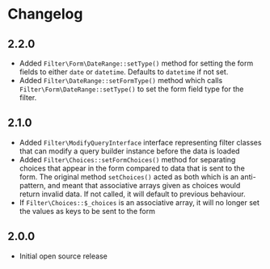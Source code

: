 # Changelog

## 2.2.0

- Added `Filter\Form\DateRange::setType()` method for setting the form fields to either `date` or `datetime`. Defaults to `datetime` if not set.
- Added `Filter\DateRange::setFormType()` method which calls `Filter\Form\DateRange::setType()` to set the form field type for the filter.

## 2.1.0

- Added `Filter\ModifyQueryInterface` interface representing filter classes that can modify a query builder instance before the data is loaded
- Added `Filter\Choices::setFormChoices()` method for separating choices that appear in the form compared to data that is sent to the form. The original method `setChoices()` acted as both which is an anti-pattern, and meant that associative arrays given as choices would return invalid data. If not called, it will default to previous behaviour.
- If `Filter\Choices::$_choices` is an associative array, it will no longer set the values as keys to be sent to the form

## 2.0.0

- Initial open source release
